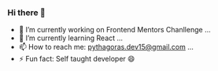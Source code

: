 ### Hi there 👋


- 🔭 I’m currently working on Frontend Mentors Chanllenge ...
- 🌱 I’m currently learning React ...
- 📫 How to reach me: pythagoras.dev15@gmail.com ...
- ⚡ Fun fact: Self taught developer 😄

<!--**pythagoras-dev/pythagoras-dev** is a ✨ _special_ ✨ repository because its `README.md` (this file) appears on your GitHub profile.

Here are some ideas to get you started:

- 🔭 I’m currently working on ...
- 🌱 I’m currently learning ...
- 👯 I’m looking to collaborate on ...
- 🤔 I’m looking for help with ...
- 💬 Ask me about ...
- 📫 How to reach me: ...
- 😄 Pronouns: ...
- ⚡ Fun fact: ...
-->
